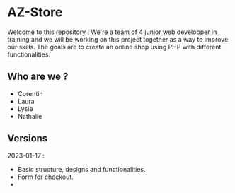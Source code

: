 # AZ-Store

Welcome to this repository ! We're a team of 4 junior web developper in training and we will be working on this project together as a way to improve our skills. The goals are to create an online shop using PHP with different functionalities. 

## Who are we ? 

- Corentin
- Laura
- Lysie
- Nathalie

## Versions 

2023-01-17 : 
- Basic structure, designs and functionalities. 
- Form for checkout.
- 